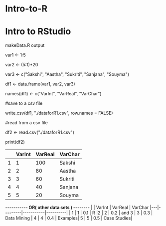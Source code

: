 # Intro-to-R

# Intro to RStudio
makeData.R output

var1 <- 1:5

var2 <- (5:1)*20

var3 <- c("Sakshi", "Aastha", "Sukriti", "Sanjana", "Souyma")

df1 <- data.frame(var1, var2, var3)

names(df1) <- c("VarInt", "VarReal", "VarChar")

#save to a csv file

write.csv(df1, "./dataforR1.csv", row.names = FALSE)

#read from a csv file

df2 <- read.csv("./dataforR1.csv")

print(df2)

| |   VarInt | VarReal | VarChar | 
|--|--|--|---|
| 1    |  1  |   100 | Sakshi|
|2    |  2    |  80 | Aastha|
|3   |   3    |  60 | Sukriti|
|4  |    4     | 40 | Sanjana|
|5 |     5     | 20 | Souyma |

**-----------   OR( other data sets ) --------**
|     |  VarInt | VarReal    |  VarChar
|---|---------|-----------|----------|
| 1     | 1     | 0.1           | R
|2     | 2     | 0.2          | and
3     | 3     | 0.3  | Data Mining | 
4      | 4     | 0.4   |  Examples|
5     | 5     | 0.5 | Case Studies|
